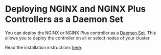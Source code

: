 # Deploying NGINX and NGINX Plus Controllers as a Daemon Set

You can deploy the NGINX or NGINX Plus controller as a [Daemon Set](https://kubernetes.io/docs/admin/daemons/). This allows you to deploy the controller on all or select nodes of your cluster.

Read the installation instructions [here](../../docs/installation.md).
